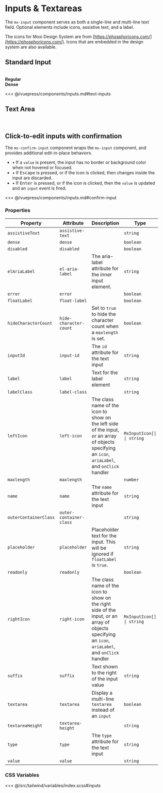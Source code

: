 # Inputs & Textareas

The `mx-input` component serves as both a single-line and multi-line text field. Optional elements
include icons, assistive text, and a label.

The icons for Moxi Design System are from [https://phosphoricons.com/](https://phosphoricons.com/).
Icons that are embedded in the design system are also available.

## Standard Input

<br />
<section class="mds">
  <!-- #region text-inputs -->
  <div class="grid grid-cols-1 lg:grid-cols-2 gap-40">
    <div>
      <strong>Regular</strong>
      <div class="my-20">
        <mx-input label="Label" placeholder="Placeholder"></mx-input>
      </div>
      <div class="my-20">
        <mx-input label="Floating Label" float-label></mx-input>
      </div>
      <div class="my-20">
        <mx-input label="Label & Left Icon" left-icon="ph-apple-logo"></mx-input>
      </div>
      <div class="my-20">
        <mx-input label="Floating Label & Left Icon" float-label left-icon="ph-apple-logo"></mx-input>
      </div>
      <div class="my-20">
        <mx-input
          label="Label & Clickable Right Icons"
          :right-icon.prop="[
            { icon: 'ph-x', ariaLabel: 'Cancel', onClick: clickHandler },
            { icon: 'ph-check', ariaLabel: 'OK', onClick: clickHandler },
          ]"
        />
      </div>
      <div class="my-20">
        <mx-input label="Label & Assistive Text" assistive-text="Helpful text about input"></mx-input>
      </div>
      <div class="my-20">
        <mx-input label="Label & Error" :value="inputValue" error assistive-text="Error message"></mx-input>
      </div>
      <div class="my-20">
        <mx-input label="Disabled" assistive-text="This input is disabled" disabled :value="inputValue"></mx-input>
      </div>
      <div class="my-20">
        <mx-input label="Read-only" assistive-text="This input is read-only" readonly :value="inputValue" @input="inputValue = $event.target.value"></mx-input>
      </div>
      <div class="my-20">
        <mx-input label="Label & Suffix" suffix="SQFT" dense></mx-input>
      </div>
      <div class="my-20">
        <mx-input maxlength="100" label="Label" assistive-text="This input has a maxlength attribute" :value="inputValue" @input="inputValue = $event.target.value"></mx-input>
      </div>
    </div>
    <div>
      <strong>Dense</strong>
      <div class="my-20">
        <mx-input label="Label" placeholder="Placeholder" dense></mx-input>
      </div>
      <div class="my-20">
        <mx-input label="Floating Label" float-label dense></mx-input>
      </div>
      <div class="my-20">
        <mx-input label="Label & Left Icon" left-icon="ph-apple-logo" dense></mx-input>
      </div>
      <div class="my-20">
        <mx-input label="Floating Label & Left Icon" float-label left-icon="ph-apple-logo" dense></mx-input>
      </div>
      <div class="my-20">
        <mx-input
          label="Label & Clickable Right Icons"
          :right-icon.prop="[
            { icon: 'ph-x', ariaLabel: 'Cancel', onClick: clickHandler },
            { icon: 'ph-check', ariaLabel: 'OK', onClick: clickHandler },
          ]"
          dense
        />
      </div>
      <div class="my-20">
        <mx-input label="Label & Assistive Text" assistive-text="Helpful text about input" dense></mx-input>
      </div>
      <div class="my-20">
        <mx-input label="Label & Error" :value="inputValue" error assistive-text="Error message" dense></mx-input>
      </div>
      <div class="my-20">
        <mx-input label="Disabled" assistive-text="This input is disabled" disabled :value="inputValue" dense></mx-input>
      </div>
      <div class="my-20">
        <mx-input label="Read-only" assistive-text="This input is read-only" readonly dense :value="inputValue" @input="inputValue = $event.target.value"></mx-input>
      </div>
      <div class="my-20">
        <mx-input label="Label & Suffix" suffix="SQFT" dense></mx-input>
      </div>
      <div class="my-20">
        <mx-input maxlength="100" label="Label" assistive-text="This input has a maxlength attribute" dense :value="inputValue" @input="inputValue = $event.target.value"></mx-input>
      </div>
    </div>
  </div>
  <!-- #endregion text-inputs -->
</section>

<<< @/vuepress/components/inputs.md#text-inputs

## Text Area

<br />
<section class="mds">
  <!-- #region textareas -->
  <mx-input label="Label" placeholder="Placeholder" textarea assistive-text="This textarea has a height of 100px" textarea-height="100px"></mx-input>
  <mx-input class="mt-40" label="Label & Error" textarea error assistive-text="Error message"></mx-input>
  <mx-input class="my-40" label="Floating Label" textarea float-label maxlength="255" assistive-text="This textarea has a maxlength and really, really, really, really, really, really, really, really, really, really, really, really, really, really, really, really, really long assistive text"></mx-input>
  <!-- #endregion textareas -->
</section>

## Click-to-edit inputs with confirmation

The `mx-confirm-input` component wraps the `mx-input` component, and provides additional edit-in-place behaviors.

- &bull; If a `value` is present, the input has no border or background color when not hovered or focused.
- &bull; If <kbd>Escape</kbd> is pressed, or if the <i class="mds-x"></i> icon is clicked, then changes inside the input are discarded.
- &bull; If <kbd>Enter</kbd> is pressed, or if the <i class="mds-check"></i> icon is clicked, then the `value` is updated and an `input` event is fired.

<section class="mds">
  <div class="space-y-20 my-40">
    <!-- #region confirm-input -->
    <mx-confirm-input placeholder="Placeholder" value="Click to edit this value." />
    <mx-confirm-input float-label label="Label" value="" />
    <mx-confirm-input disabled el-aria-label="Disabled input" value="This is a value, but the input is disabled." />
    <!-- #endregion confirm-input -->
  </div>
</section>

<<< @/vuepress/components/inputs.md#confirm-input

### Properties

| Property              | Attribute               | Description                                                                                                                                          | Type                      | Default     |
| --------------------- | ----------------------- | ---------------------------------------------------------------------------------------------------------------------------------------------------- | ------------------------- | ----------- |
| `assistiveText`       | `assistive-text`        |                                                                                                                                                      | `string`                  | `undefined` |
| `dense`               | `dense`                 |                                                                                                                                                      | `boolean`                 | `false`     |
| `disabled`            | `disabled`              |                                                                                                                                                      | `boolean`                 | `false`     |
| `elAriaLabel`         | `el-aria-label`         | The aria-label attribute for the inner input element.                                                                                                | `string`                  | `undefined` |
| `error`               | `error`                 |                                                                                                                                                      | `boolean`                 | `false`     |
| `floatLabel`          | `float-label`           |                                                                                                                                                      | `boolean`                 | `false`     |
| `hideCharacterCount`  | `hide-character-count`  | Set to `true` to hide the character count when a `maxlength` is set.                                                                                 | `boolean`                 | `false`     |
| `inputId`             | `input-id`              | The `id` attribute for the text input                                                                                                                | `string`                  | `undefined` |
| `label`               | `label`                 | Text for the label element                                                                                                                           | `string`                  | `undefined` |
| `labelClass`          | `label-class`           |                                                                                                                                                      | `string`                  | `''`        |
| `leftIcon`            | `left-icon`             | The class name of the icon to show on the left side of the input, _or_ an array of objects specifying an `icon`, `ariaLabel`, and `onClick` handler  | `MxInputIcon[] \| string` | `undefined` |
| `maxlength`           | `maxlength`             |                                                                                                                                                      | `number`                  | `undefined` |
| `name`                | `name`                  | The `name` attribute for the text input                                                                                                              | `string`                  | `undefined` |
| `outerContainerClass` | `outer-container-class` |                                                                                                                                                      | `string`                  | `''`        |
| `placeholder`         | `placeholder`           | Placeholder text for the input. This will be ignored if `floatLabel` is `true`.                                                                      | `string`                  | `undefined` |
| `readonly`            | `readonly`              |                                                                                                                                                      | `boolean`                 | `false`     |
| `rightIcon`           | `right-icon`            | The class name of the icon to show on the right side of the input, _or_ an array of objects specifying an `icon`, `ariaLabel`, and `onClick` handler | `MxInputIcon[] \| string` | `undefined` |
| `suffix`              | `suffix`                | Text shown to the right of the input value                                                                                                           | `string`                  | `undefined` |
| `textarea`            | `textarea`              | Display a multi-line `textarea` instead of an `input`                                                                                                | `boolean`                 | `false`     |
| `textareaHeight`      | `textarea-height`       |                                                                                                                                                      | `string`                  | `'250px'`   |
| `type`                | `type`                  | The `type` attribute for the text input                                                                                                              | `string`                  | `'text'`    |
| `value`               | `value`                 |                                                                                                                                                      | `string`                  | `undefined` |

### CSS Variables

<<< @/src/tailwind/variables/index.scss#inputs

<script>
export default {
  data() {
    return {
      inputValue: 'Input text'
    }
  },
  methods: {
    clickHandler() {
      console.log('Icon clicked!')
    },
  }
}
</script>
